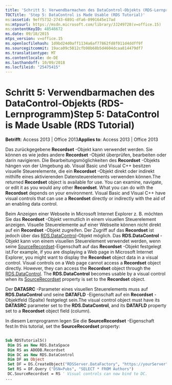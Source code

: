 ```yaml
---
title: 'Schritt 5: Verwendbarmachen des DataControl-Objekts (RDS-Lernprogramm)'
TOCTitle: 'Step 5: DataControl is Made Usable (RDS Tutorial)'
ms:assetid: 9eff5732-2743-6891-dfa6-0991645e17ad
ms:mtpsurl: https://msdn.microsoft.com/library/JJ249728(v=office.15)
ms:contentKeyID: 48546672
ms.date: 09/18/2015
mtps_version: v=office.15
ms.openlocfilehash: 1d9bd24d0aff1134a6af77862fd8f011d4ddff9f
ms.sourcegitcommit: 19aca09c5812cfb98b68b5d4604dcaa814479df7
ms.translationtype: MT
ms.contentlocale: de-DE
ms.lasthandoff: 10/09/2018
ms.locfileid: "25475415"
---
```

# <a name="step-5-datacontrol-is-made-usable-rds-tutorial"></a><span data-ttu-id="c85d1-102">Schritt 5: Verwendbarmachen des DataControl-Objekts (RDS-Lernprogramm)</span><span class="sxs-lookup"><span data-stu-id="c85d1-102">Step 5: DataControl is Made Usable (RDS Tutorial)</span></span>


<span data-ttu-id="c85d1-103">**Betrifft**: Access 2013 | Office 2013</span><span class="sxs-lookup"><span data-stu-id="c85d1-103">**Applies to**: Access 2013 | Office 2013</span></span>

<span data-ttu-id="c85d1-p101">Das zurückgegebene **Recordset** -Objekt kann verwendet werden. Sie können es wie jedes andere **Recordset** -Objekt überprüfen, bearbeiten oder darin navigieren. Die Bearbeitungsmöglichkeiten des **Recordset** -Objekts hängen von der Umgebung ab. Visual Basic und Visual C++ besitzen visuelle Steuerelemente, die ein **Recordset** -Objekt direkt oder indirekt mithilfe eines aktivierenden Datensteuerelements verwenden können.</span><span class="sxs-lookup"><span data-stu-id="c85d1-p101">The returned **Recordset** object is available for use. You can examine, navigate, or edit it as you would any other **Recordset**. What you can do with the **Recordset** depends on your environment. Visual Basic and Visual C++ have visual controls that can use a **Recordset** directly or indirectly with the aid of an enabling data control.</span></span>

<span data-ttu-id="c85d1-p102">Beim Anzeigen einer Webseite in Microsoft Internet Explorer z. B. möchten Sie das **Recordset** -Objekt vermutlich in einem visuellen Steuerelement anzeigen. Visuelle Steuerelemente auf einer Webseite können nicht direkt auf ein **Recordset** -Objekt zugreifen. Der Zugriff auf das **Recordset** ist jedoch über das [RDS.DataControl](datacontrol-object-rds.md)-Objekt möglich. Das **RDS.DataControl** -Objekt kann von einem visuellen Steuerelement verwendet werden, wenn seine [SourceRecordset](recordset-sourcerecordset-properties-rds.md)-Eigenschaft auf das **Recordset** -Objekt festgelegt ist.</span><span class="sxs-lookup"><span data-stu-id="c85d1-p102">For example, if you are displaying a Web page in Microsoft Internet Explorer, you might want to display the **Recordset** object data in a visual control. Visual controls on a Web page cannot access a **Recordset** object directly. However, they can access the **Recordset** object through the [RDS.DataControl](datacontrol-object-rds.md). The **RDS.DataControl** becomes usable by a visual control when its [SourceRecordset](recordset-sourcerecordset-properties-rds.md) property is set to the **Recordset** object.</span></span>

<span data-ttu-id="c85d1-112">Der **DATASRC** -Parameter eines visuellen Steuerelements muss auf **RDS.DataControl** und seine **DATAFLD** -Eigenschaft auf ein **Recordset** -Objektfeld (Spalte) festgelegt sein.</span><span class="sxs-lookup"><span data-stu-id="c85d1-112">The visual control object must have its **DATASRC** parameter set to the **RDS.DataControl**, and its **DATAFLD** property set to a **Recordset** object field (column).</span></span>

<span data-ttu-id="c85d1-113">In diesem Lernprogramm legen Sie die **SourceRecordset** -Eigenschaft fest:</span><span class="sxs-lookup"><span data-stu-id="c85d1-113">In this tutorial, set the **SourceRecordset** property:</span></span>

```vb 
 
Sub RDSTutorial5() 
 Dim DS as New RDS.DataSpace 
 Dim RS as ADODB.Recordset 
 Dim DC as New RDS.DataControl 
 Dim DF as Object 
 Set DF = DS.CreateObject("RDSServer.DataFactory", "https://yourServer") 
 Set RS = DF.Query ("DSN=Pubs", "SELECT * FROM Authors") 
 DC.SourceRecordset = RS ' Visual controls can now bind to DC. 
... 
```

